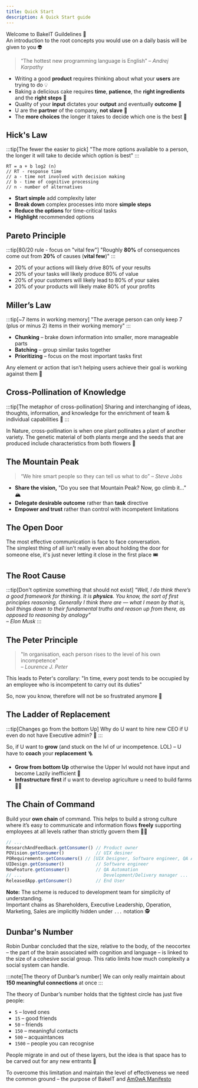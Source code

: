 ```yaml
---
title: Quick Start
description: A Quick Start guide
---
```


Welcome to BakeIT Guildelines 💜   
An introduction to the root concepts you would use on a daily basis will be given to you 👽

> “The hottest new programming language is English” 
> <cite>– Andrej Karpathy</cite>


* Writing a good **product** requires thinking about what your **users** are trying to do 💡
* Baking a delicious cake requires **time**, **patience**, the **right ingredients** and the **right steps** 🥮
* Quality of your **input** dictates your **output** and eventually **outcome** 🎩
* U are the **partner** of the company, **not slave** 🤝
* The **more choices** the longer it takes to decide which one is the best 🤔

## Hick's Law

:::tip[The fewer the easier to pick]
"The more options available to a person, the longer it will take to decide which option is best"
:::

```
RT = a + b log2 (n)
// RT - response time
// a - time not involved with decision making
// b - time of cognitive processing
// n - number of alternatives
```

* **Start simple** add complexity later
* **Break down** complex processes into more **simple steps**
* **Reduce the options** for time-critical tasks
* **Highlight** recommended options

## Pareto Principle

:::tip[80/20 rule - focus on "vital few"]
"Roughly **80%** of consequences come out from **20%** of causes (**vital few**)"
:::

* 20% of your actions will likely drive 80% of your results
* 20% of your tasks will likely produce 80% of value
* 20% of your customers will likely lead to 80% of your sales
* 20% of your products will likely make 80% of your profits

## Miller’s Law

:::tip[~7 items in working memory]
"The average person can only keep 7 (plus or minus 2) items in their working memory"
:::

* **Chunking** – brake down information into smaller, more manageable parts
* **Batching** – group similar tasks together
* **Prioritizing** – focus on the most important tasks first

Any element or action that isn’t helping users achieve their goal is working against them 🎯

## Cross-Pollination of Knowledge

:::tip[The metaphor of cross-pollination]
Sharing and interchanging of ideas, thoughts, information, and knowledge for the enrichment of team & individual capabilities 🌻
:::

In Nature, cross-pollination is when one plant pollinates a plant of another variety. The genetic material of both plants merge and the seeds that are produced include characteristics from both flowers 🐝

## The Mountain Peak

> “We hire smart people so they can tell us what to do”
> <cite>– Steve Jobs</cite>

* **Share the vision,** "Do you see that Mountain Peak? Now, go climb it..." 🏔️
* **Delegate desirable outcome** rather than **task** directive
* **Empower and trust** rather than control with incompetent limitations

## The Open Door

The most effective communication is face to face conversation.  
The simplest thing of all isn't really even about holding the door for someone else, it's just never letting it close in the first place 🎟️

## The Root Cause

:::tip[Don't optimize something that should not exist]
_"Well, I do think there’s a good framework for thinking. It is **physics**.
You know, the sort of first principles reasoning. Generally I think there are — what I mean by that is, boil things down to their fundamental truths and reason up from there, as opposed to reasoning by analogy"  
– Elon Musk_
:::

## The Peter Principle

> "In organisation, each person rises to the level of his own incompetence"  
> <cite>– Lourence J. Peter</cite>

This leads to Peter's corollary: 
"In time, every post tends to be occupied by an employee who is incompetent to carry out its duties"

So, now you know, therefore will not be so frustrated anymore 🤪 

## The Ladder of Replacement

:::tip[Changes go from the bottom Up]
Why do U want to hire new CEO if U even do not have Executive admin? 🤔
:::

So, if U want to **grow** (and stuck on the lvl of ur incompetence. LOL) – U have to **coach** your **replacement** 🪜

* **Grow from bottom Up** otherwise the Upper lvl would not have input and become Lazily inefficient 🌿
* **Infrastructure first** if u want to develop agriculture u need to build farms 🧑‍🌾

## The Chain of Command

Build your **own chain** of command.
This helps to build a strong culture where it’s easy to communicate and information flows **freely** 
supporting employees at all levels rather than strictly govern them 🧑‍🚀

```js
// ...
ResearchAndFeedback.getConsumer() // Product owner 
POVision.getConsumer()            // UIX desiner
PORequirements.getConsumers() // [UIX Designer, Software engineer, QA Automation] 
UIDesign.getConsumer()            // Software engineer
NewFeature.getConsumer()          // QA Automation
// ...                               Development/Delivery manager ...
ReleasedApp.getConsumer()         // End User
```

**Note:** The scheme is reduced to development team for simplicity of understanding.     
Important chains as Shareholders, Executive Leadership, Operation, Marketing, Sales are implicitly hidden under `...` notation 🕵️

## Dunbar's Number

Robin Dunbar concluded that the size, relative to the body, of the neocortex –
the part of the brain associated with cognition and language – is linked to the size of a cohesive social group.
This ratio limits how much complexity a social system can handle.

:::note[The theory of Dunbar’s number]
We can only really maintain about **150 meaningful connections** at once
:::

The theory of Dunbar’s number holds that the tightest circle has just five people:

* `5` – loved ones
* `15` – good friends
* `50` – friends
* `150` – meaningful contacts
* `500` – acquaintances
* `1500` – people you can recognise

People migrate in and out of these layers, but the idea is that space has to be carved out for any new entrants 🛂

To overcome this limitation and maintain the level of effectiveness we need the common ground – the purpose of BakeIT and
[Am0wA Manifesto](http://localhost:4322/learn/am0wa-manifesto/)